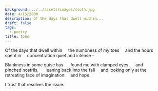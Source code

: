 ```yaml
---
background: ../../assets/images/sloth.jpg
date: 4/15/2000
description: Of the days that dwell within...
draft: false
tags:
  - poetry
title: toes
---
```


Of the days that dwell within
    the numbness of my toes
    and the hours spent in
    concentration quiet and intense -

Blankness in some guise has
     found me with clamped eyes
     and pinched nostrils,
     leaning back into the fall
    and looking only at the
    retreating face of imagination
    and hope.

I trust that resolves the issue.
